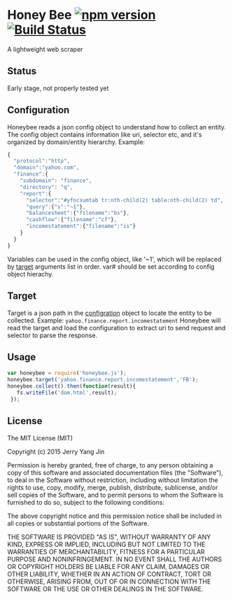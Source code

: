 Honey Bee [![npm version](https://badge.fury.io/js/honeybee.js.svg)](http://badge.fury.io/js/honeybee.js) [![Build Status](https://travis-ci.org/BeeHiveCloud/honeybee.svg)](https://travis-ci.org/BeeHiveCloud/honeybee)
=========
A lightweight web scraper

Status
------
Early stage, not properly tested yet

Configuration
-------------
Honeybee reads a json config object to understand how to collect an entity. The config object contains information like uri, selector etc, and it's organized by domain/entity hierarchy. Example:

```javascript
{
  "protocol":"http",
  "domain":"yahoo.com",
  "finance":{
    "subdomain": "finance",
    "directory": "q",
    "report":{
      "selector":"#yfncsumtab tr:nth-child(2) table:nth-child(2) td",
      "query":{"s":"~1"},
      "balancesheet":{"filename":"bs"},
      "cashflow":{"filename":"cf"},
      "incomestatement":{"filename":"is"}
    }
  }
}
```
Variables can be used in the config object, like '~1', which will be replaced by [target](#target) arguments list in order.
var# should be set according to config object hierachy.

Target
------
Target is a json path in the [configration](#configuration) object to locate the entity to be collected. Example: ```yahoo.finance.report.incomestatement```
Honeybee will read the target and load the configuration to extract uri to send request and selector to parse the response.


Usage
-----
```javascript
var honeybee = require('honeybee.js');
honeybee.target('yahoo.finance.report.incomestatement','FB');
honeybee.collect().then(function(result){
   fs.writeFile('dom.html',result);
 });
```

License
-------
The MIT License (MIT)

Copyright (c) 2015 Jerry Yang Jin

Permission is hereby granted, free of charge, to any person obtaining a copy
of this software and associated documentation files (the "Software"), to deal
in the Software without restriction, including without limitation the rights
to use, copy, modify, merge, publish, distribute, sublicense, and/or sell
copies of the Software, and to permit persons to whom the Software is
furnished to do so, subject to the following conditions:

The above copyright notice and this permission notice shall be included in all
copies or substantial portions of the Software.

THE SOFTWARE IS PROVIDED "AS IS", WITHOUT WARRANTY OF ANY KIND, EXPRESS OR
IMPLIED, INCLUDING BUT NOT LIMITED TO THE WARRANTIES OF MERCHANTABILITY,
FITNESS FOR A PARTICULAR PURPOSE AND NONINFRINGEMENT. IN NO EVENT SHALL THE
AUTHORS OR COPYRIGHT HOLDERS BE LIABLE FOR ANY CLAIM, DAMAGES OR OTHER
LIABILITY, WHETHER IN AN ACTION OF CONTRACT, TORT OR OTHERWISE, ARISING FROM,
OUT OF OR IN CONNECTION WITH THE SOFTWARE OR THE USE OR OTHER DEALINGS IN THE
SOFTWARE.
